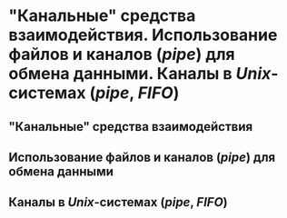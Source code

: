"Канальные" средства взаимодействия.
Использование файлов и каналов (_pipe_) для обмена данными.
Каналы в _Unix_-системах (_pipe_, _FIFO_)
====

"Канальные" средства взаимодействия
----

Использование файлов и каналов (_pipe_) для обмена данными
----

Каналы в _Unix_-системах (_pipe_, _FIFO_)
----
